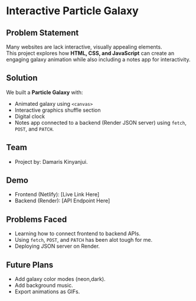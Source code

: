 # Interactive Particle Galaxy

## Problem Statement
Many websites are lack interactive, visually appealing elements.  
This project explores how **HTML, CSS, and JavaScript** can create an engaging galaxy animation while also including a notes app for interactivity.

## Solution
We built a **Particle Galaxy** with:
- Animated galaxy using `<canvas>`  
- Interactive graphics shuffle section  
- Digital clock  
- Notes app connected to a backend (Render JSON server) using `fetch`, `POST`, and `PATCH`.  

## Team
- Project by: Damaris Kinyanjui.

## Demo
- Frontend (Netlify): [Live Link Here]  
- Backend (Render): [API Endpoint Here]

## Problems Faced
- Learning how to connect frontend to backend APIs.  
- Using `fetch`, `POST`, and `PATCH` has been alot tough for me.
- Deploying JSON server on Render.

## Future Plans
- Add galaxy color modes (neon,dark).  
- Add background music.  
- Export animations as GIFs.  